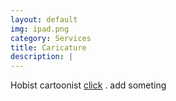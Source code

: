 ```yaml
---
layout: default
img: ipad.png
category: Services
title: Caricature
description: |
---
```

  Hobist cartoonist [click](http://join.deathtothestockphoto.com/) . add someting
